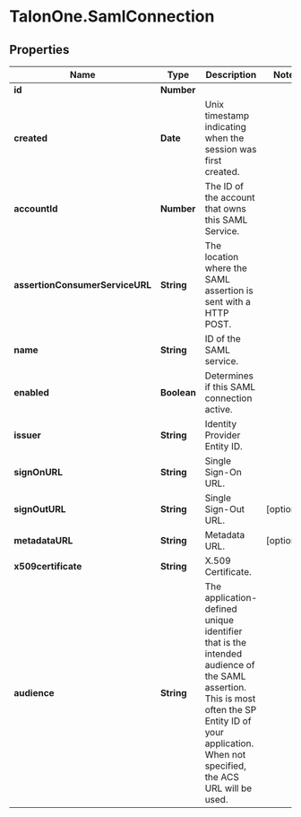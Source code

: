 # TalonOne.SamlConnection

## Properties
Name | Type | Description | Notes
------------ | ------------- | ------------- | -------------
**id** | **Number** |  | 
**created** | **Date** | Unix timestamp indicating when the session was first created. | 
**accountId** | **Number** | The ID of the account that owns this SAML Service. | 
**assertionConsumerServiceURL** | **String** | The location where the SAML assertion is sent with a HTTP POST. | 
**name** | **String** | ID of the SAML service. | 
**enabled** | **Boolean** | Determines if this SAML connection active. | 
**issuer** | **String** | Identity Provider Entity ID. | 
**signOnURL** | **String** | Single Sign-On URL. | 
**signOutURL** | **String** | Single Sign-Out URL. | [optional] 
**metadataURL** | **String** | Metadata URL. | [optional] 
**x509certificate** | **String** | X.509 Certificate. | 
**audience** | **String** | The application-defined unique identifier that is the intended audience of the SAML assertion.  This is most often the SP Entity ID of your application. When not specified, the ACS URL will be used.  | 


